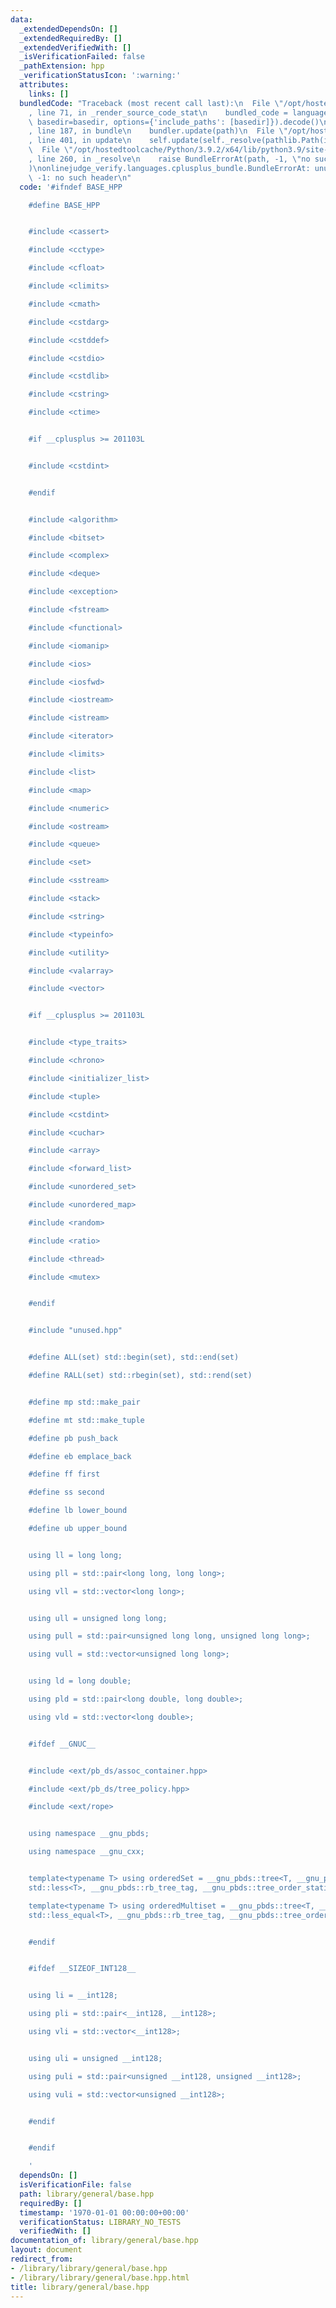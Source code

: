 ```yaml
---
data:
  _extendedDependsOn: []
  _extendedRequiredBy: []
  _extendedVerifiedWith: []
  _isVerificationFailed: false
  _pathExtension: hpp
  _verificationStatusIcon: ':warning:'
  attributes:
    links: []
  bundledCode: "Traceback (most recent call last):\n  File \"/opt/hostedtoolcache/Python/3.9.2/x64/lib/python3.9/site-packages/onlinejudge_verify/documentation/build.py\"\
    , line 71, in _render_source_code_stat\n    bundled_code = language.bundle(stat.path,\
    \ basedir=basedir, options={'include_paths': [basedir]}).decode()\n  File \"/opt/hostedtoolcache/Python/3.9.2/x64/lib/python3.9/site-packages/onlinejudge_verify/languages/cplusplus.py\"\
    , line 187, in bundle\n    bundler.update(path)\n  File \"/opt/hostedtoolcache/Python/3.9.2/x64/lib/python3.9/site-packages/onlinejudge_verify/languages/cplusplus_bundle.py\"\
    , line 401, in update\n    self.update(self._resolve(pathlib.Path(included), included_from=path))\n\
    \  File \"/opt/hostedtoolcache/Python/3.9.2/x64/lib/python3.9/site-packages/onlinejudge_verify/languages/cplusplus_bundle.py\"\
    , line 260, in _resolve\n    raise BundleErrorAt(path, -1, \"no such header\"\
    )\nonlinejudge_verify.languages.cplusplus_bundle.BundleErrorAt: unused.hpp: line\
    \ -1: no such header\n"
  code: '#ifndef BASE_HPP

    #define BASE_HPP


    #include <cassert>

    #include <cctype>

    #include <cfloat>

    #include <climits>

    #include <cmath>

    #include <cstdarg>

    #include <cstddef>

    #include <cstdio>

    #include <cstdlib>

    #include <cstring>

    #include <ctime>


    #if __cplusplus >= 201103L


    #include <cstdint>


    #endif


    #include <algorithm>

    #include <bitset>

    #include <complex>

    #include <deque>

    #include <exception>

    #include <fstream>

    #include <functional>

    #include <iomanip>

    #include <ios>

    #include <iosfwd>

    #include <iostream>

    #include <istream>

    #include <iterator>

    #include <limits>

    #include <list>

    #include <map>

    #include <numeric>

    #include <ostream>

    #include <queue>

    #include <set>

    #include <sstream>

    #include <stack>

    #include <string>

    #include <typeinfo>

    #include <utility>

    #include <valarray>

    #include <vector>


    #if __cplusplus >= 201103L


    #include <type_traits>

    #include <chrono>

    #include <initializer_list>

    #include <tuple>

    #include <cstdint>

    #include <cuchar>

    #include <array>

    #include <forward_list>

    #include <unordered_set>

    #include <unordered_map>

    #include <random>

    #include <ratio>

    #include <thread>

    #include <mutex>


    #endif


    #include "unused.hpp"


    #define ALL(set) std::begin(set), std::end(set)

    #define RALL(set) std::rbegin(set), std::rend(set)


    #define mp std::make_pair

    #define mt std::make_tuple

    #define pb push_back

    #define eb emplace_back

    #define ff first

    #define ss second

    #define lb lower_bound

    #define ub upper_bound


    using ll = long long;

    using pll = std::pair<long long, long long>;

    using vll = std::vector<long long>;


    using ull = unsigned long long;

    using pull = std::pair<unsigned long long, unsigned long long>;

    using vull = std::vector<unsigned long long>;


    using ld = long double;

    using pld = std::pair<long double, long double>;

    using vld = std::vector<long double>;


    #ifdef __GNUC__


    #include <ext/pb_ds/assoc_container.hpp>

    #include <ext/pb_ds/tree_policy.hpp>

    #include <ext/rope>


    using namespace __gnu_pbds;

    using namespace __gnu_cxx;


    template<typename T> using orderedSet = __gnu_pbds::tree<T, __gnu_pbds::null_type,
    std::less<T>, __gnu_pbds::rb_tree_tag, __gnu_pbds::tree_order_statistics_node_update>;

    template<typename T> using orderedMultiset = __gnu_pbds::tree<T, __gnu_pbds::null_type,
    std::less_equal<T>, __gnu_pbds::rb_tree_tag, __gnu_pbds::tree_order_statistics_node_update>;


    #endif


    #ifdef __SIZEOF_INT128__


    using li = __int128;

    using pli = std::pair<__int128, __int128>;

    using vli = std::vector<__int128>;


    using uli = unsigned __int128;

    using puli = std::pair<unsigned __int128, unsigned __int128>;

    using vuli = std::vector<unsigned __int128>;


    #endif


    #endif

    '
  dependsOn: []
  isVerificationFile: false
  path: library/general/base.hpp
  requiredBy: []
  timestamp: '1970-01-01 00:00:00+00:00'
  verificationStatus: LIBRARY_NO_TESTS
  verifiedWith: []
documentation_of: library/general/base.hpp
layout: document
redirect_from:
- /library/library/general/base.hpp
- /library/library/general/base.hpp.html
title: library/general/base.hpp
---
```

